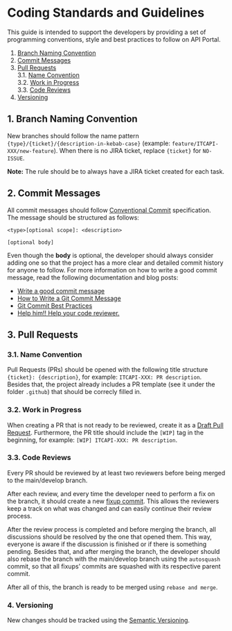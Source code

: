 # Coding Standards and Guidelines

This guide is intended to support the developers by providing a set of programming conventions, style and best practices to follow on API Portal.

1. [Branch Naming Convention](#1-branch-naming-convention)
2. [Commit Messages](#2-commit-messages)
3. [Pull Requests](#3-pull-requests)  
   3.1. [Name Convention](#31-name-convention)  
   3.2. [Work in Progress](#32-work-in-progress)  
   3.3. [Code Reviews](#33-code-reviews)
4. [Versioning](#4-versioning)

## 1. Branch Naming Convention

New branches should follow the name pattern `{type}/{ticket}/{description-in-kebab-case}` (example: `feature/ITCAPI-XXX/new-feature`). When there is no JIRA ticket, replace `{ticket}` for `NO-ISSUE`.

**Note:** The rule should be to always have a JIRA ticket created for each task.

## 2. Commit Messages

All commit messages should follow [Conventional Commit](https://www.conventionalcommits.org/en/v1.0.0/) specification.  
The message should be structured as follows:

```
<type>[optional scope]: <description>

[optional body]
```

Even though the **body** is optional, the developer should always consider adding one so that the project has a more clear and detailed commit history for anyone to follow. For more information on how to write a good commit message, read the following documentation and blog posts:

- [Write a good commit message](https://gsep.daimler.com/confluence/display/TDH/Write+a+good+commit+message)
- [How to Write a Git Commit Message](https://cbea.ms/git-commit/)
- [Git Commit Best Practices](https://gist.github.com/luismts/495d982e8c5b1a0ced4a57cf3d93cf60)
- [Help him!! Help your code reviewer.](https://leidsoncruz.github.io/post/help-him-help-your-code-reviewer/)

## 3. Pull Requests

### 3.1. Name Convention

Pull Requests (PRs) should be opened with the following title structure `{ticket}: {description}`, for example: `ITCAPI-XXX: PR description`.   
Besides that, the project already includes a PR template (see it under the folder `.github`) that should be correcly filled in. 

### 3.2. Work in Progress

When creating a PR that is not ready to be reviewed, create it as a [Draft Pull Request](https://github.blog/2019-02-14-introducing-draft-pull-requests/). Furthermore, the PR title should include the `[WIP]` tag in the beginning, for example: `[WIP] ITCAPI-XXX: PR description`.

### 3.3. Code Reviews

Every PR should be reviewed by at least two reviewers before being merged to the main/develop branch.   

After each review, and every time the developer need to perform a fix on the branch, it should create a new [fixup commit](https://git-scm.com/docs/git-commit#Documentation/git-commit.txt---fixupamendrewordltcommitgt). This allows the reviewers keep a track on what was changed and can easily continue their review process.  

After the review process is completed and before merging the branch, all discussions should be resolved by the one that opened them. This way, everyone is aware if the discussion is finished or if there is something pending. Besides that, and after merging the branch, the developer should also rebase the branch with the main/develop branch using the `autosquash` commit, so that all fixups' commits are squashed with its respective parent commit.

After all of this, the branch is ready to be merged using `rebase and merge`. 

### 4. Versioning

New changes should be tracked using the [Semantic Versioning](https://semver.org/).